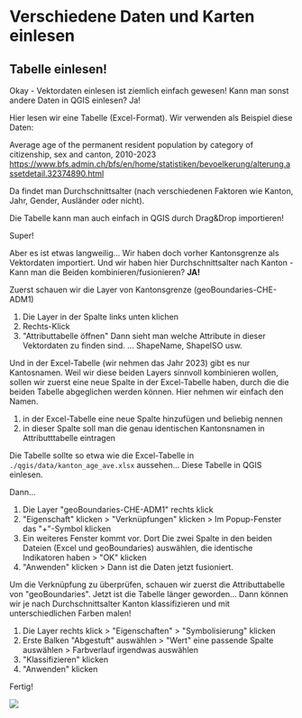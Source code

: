 # Verschiedene Daten und Karten einlesen

## Tabelle einlesen!

Okay - Vektordaten einlesen ist ziemlich einfach gewesen!
Kann man sonst andere Daten in QGIS einlesen? Ja!

Hier lesen wir eine Tabelle (Excel-Format).
Wir verwenden als Beispiel diese Daten:

Average age of the permanent resident population by category of citizenship, sex and canton, 2010-2023
https://www.bfs.admin.ch/bfs/en/home/statistiken/bevoelkerung/alterung.assetdetail.32374890.html

Da findet man Durchschnittsalter (nach verschiedenen Faktoren wie Kanton, Jahr, Gender, Ausländer oder nicht).

Die Tabelle kann man auch einfach in QGIS durch Drag&Drop importieren!

Super!

Aber es ist etwas langweilig...
Wir haben doch vorher Kantonsgrenze als Vektordaten importiert. 
Und wir haben hier Durchschnittsalter nach Kanton - Kann man die Beiden kombinieren/fusionieren?
__JA!__

Zuerst schauen wir die Layer von Kantonsgrenze (geoBoundaries-CHE-ADM1)
1. Die Layer in der Spalte links unten klichen
1. Rechts-Klick
1. "Attributtabelle öffnen"
Dann sieht man welche Attribute in dieser Vektordaten zu finden sind. 
... ShapeName, ShapeISO usw.

Und in der Excel-Tabelle (wir nehmen das Jahr 2023) gibt es nur Kantosnamen. 
Weil wir diese beiden Layers sinnvoll kombinieren wollen, sollen wir zuerst eine neue Spalte in der Excel-Tabelle haben, durch die die beiden Tabelle abgeglichen werden können. Hier nehmen wir einfach den Namen.
1. in der Excel-Tabelle eine neue Spalte hinzufügen und beliebig nennen
1. in dieser Spalte soll man die genau identischen Kantonsnamen in Attributttabelle eintragen

Die Tabelle sollte so etwa wie die Excel-Tabelle in `./qgis/data/kanton_age_ave.xlsx` aussehen...
Diese Tabelle in QGIS einlesen.

Dann...
1. Die Layer "geoBoundaries-CHE-ADM1" rechts klick
1. "Eigenschaft" klicken > "Verknüpfungen" klicken > Im Popup-Fenster das "+"-Symbol klicken
1. Ein weiteres Fenster kommt vor. Dort Die zwei Spalte in den beiden Dateien (Excel und geoBoundaries) auswählen, die identische Indikatoren haben > "OK" klicken
1. "Anwenden" klicken > Dann ist die Daten jetzt fusioniert. 

Um die Verknüpfung zu überprüfen, schauen wir zuerst die Attributtabelle von "geoBoundaries". Jetzt ist die Tabelle länger geworden...
Dann können wir je nach Durchschnittsalter Kanton klassifizieren und mit unterschiedlichen Farben malen!
1. Die Layer rechts klick > "Eigenschaften" > "Symbolisierung" klicken
1. Erste Balken "Abgestuft" auswählen > "Wert" eine passende Spalte auswählen > Farbverlauf irgendwas auswählen
1. "Klassifizieren" klicken
1. "Anwenden" klicken

Fertig!

![](../img/test2.png)




